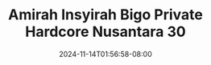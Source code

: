 --- 
title: "Amirah Insyirah Bigo Private Hardcore Nusantara 30"
description: "  bokeh Amirah Insyirah Bigo Private Hardcore Nusantara 30 telegram   terbaru"
date: 2024-11-14T01:56:58-08:00
file_code: "xmcslbg9pa8u"
draft: false
cover: "ohzddnvx9e52ru2r.jpg"
tags: ["Amirah", "Insyirah", "Bigo", "Private", "Hardcore", "Nusantara", "bokep-indo", "bokep-viral", "bokep-ig"]
length: 309
fld_id: "1483924"
foldername: "Amirah insyirah"
categories: ["Amirah insyirah"]
views: 0
---